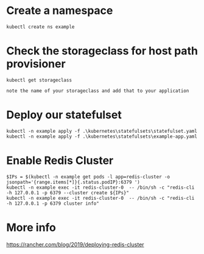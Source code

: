 
# Create a namespace

```
kubectl create ns example
```

# Check the storageclass for host path provisioner

```
kubectl get storageclass

note the name of your storageclass and add that to your application
```

# Deploy our statefulset

```
kubectl -n example apply -f .\kubernetes\statefulsets\statefulset.yaml
kubectl -n example apply -f .\kubernetes\statefulsets\example-app.yaml
```

# Enable Redis Cluster

```
$IPs = $(kubectl -n example get pods -l app=redis-cluster -o jsonpath='{range.items[*]}{.status.podIP}:6379 ')
kubectl -n example exec -it redis-cluster-0  -- /bin/sh -c "redis-cli -h 127.0.0.1 -p 6379 --cluster create ${IPs}"
kubectl -n example exec -it redis-cluster-0  -- /bin/sh -c "redis-cli -h 127.0.0.1 -p 6379 cluster info"
```

# More info

https://rancher.com/blog/2019/deploying-redis-cluster
